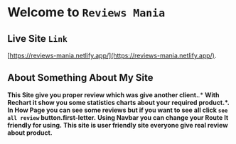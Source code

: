 # Welcome to `Reviews Mania`

## Live Site `Link`

[https://reviews-mania.netlify.app/](https://reviews-mania.netlify.app/).

## About Something About My Site
**This Site give you proper review which was give another client.***.**
**With Rechart it show you some statistics charts about your required product.*.**
**In How Page you can see some reviews but if you want to see all click `see all review` button.first-letter.**
**Using Navbar you can change your Route It friendly for using.**
**This site is user friendly site everyone give real review about product.**
